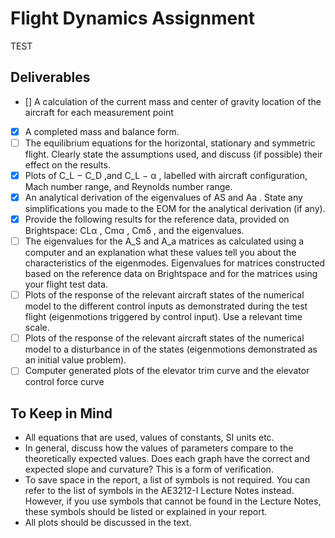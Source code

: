 # Flight Dynamics Assignment

TEST

## Deliverables
  - [] A calculation of the current mass and center of gravity location of the aircraft for each measurement point
  - [x] A completed mass and balance form.
  - [ ] The equilibrium equations for the horizontal, stationary and symmetric flight. Clearly state the assumptions used, and discuss (if possible) their effect on the results.
  - [x] Plots of C_L − C_D ,and C_L − α , labelled with aircraft configuration, Mach number range, and Reynolds number range.
  - [x] An analytical derivation of the eigenvalues of AS and Aa . State any simplifications you made to the EOM for the analytical derivation (if any).
  - [x] Provide the following results for the reference data, provided on Brightspace: CLα , Cmα , Cmδ , and the eigenvalues.
  - [ ] The eigenvalues for the A_S and A_a matrices as calculated using a computer and an explanation what these values tell you about the characteristics of the eigenmodes. Eigenvalues for matrices constructed based on the reference data on Brightspace and for the matrices using your flight test data.
  - [ ] Plots of the response of the relevant aircraft states of the numerical model to the different control inputs as demonstrated during the test flight (eigenmotions triggered by control input). Use a relevant time scale.
  - [ ] Plots of the response of the relevant aircraft states of the numerical model to a disturbance in of the states (eigenmotions demonstrated as an initial value problem).
  - [ ] Computer generated plots of the elevator trim curve and the elevator control force curve

## To Keep in Mind
  - All equations that are used, values of constants, SI units etc.
  - In general, discuss how the values of parameters compare to the theoretically expected values. Does each graph have the correct and expected slope and curvature? This is a form of verification.
  - To save space in the report, a list of symbols is not required. You can refer to the list of symbols in the AE3212-I Lecture Notes instead. However, if you use symbols that cannot be found in the Lecture Notes, these symbols should be listed or explained in your report.
  - All plots should be discussed in the text.
